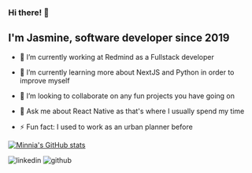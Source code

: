 ### Hi there! 👋

## I'm Jasmine, software developer since 2019


- 🔭 I’m currently working at Redmind as a Fullstack developer

- 🌱 I’m currently learning more about NextJS and Python in order to improve myself

- 👯 I’m looking to collaborate on any fun projects you have going on

- 💬 Ask me about React Native as that's where I usually spend my time

- ⚡ Fun fact: I used to work as an urban planner before

[![Minnia's GitHub stats](https://github-readme-stats.vercel.app/api?username=Minnia)](https://github.com/Minnia/github-readme-stats)

![linkedin](https://img.shields.io/badge/LinkedIn-0077B5?style=for-the-badge&logo=linkedin&logoColor=white) ![github](https://img.shields.io/badge/GitHub-000000?style=for-the-badge&logo=GitHub&logoColor=white)

